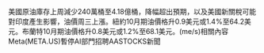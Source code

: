 美國原油庫存上周減少240萬桶至4.18億桶，降幅超出預期，以及美國新關稅可能對印度產生影響，油價周三上漲。紐約10月期油價格升0.9美元或1.4%至64.2美元。布蘭特10月期油價格升0.8美元或1.2%至68.1美元。(me/s)相關內容Meta(META.US)暫停AI部門招聘AASTOCKS新聞
